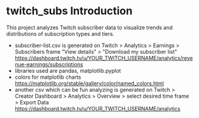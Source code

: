 # twitch_subs Introduction

This project analyzes Twitch subscriber data to visualize trends and distributions of subscription types and tiers.

- subscriber-list.csv is generated on Twitch > Analytics > Earnings > Subscribers frame "View details" > "Download my subscriber list"
<br> https://dashboard.twitch.tv/u/YOUR_TWITCH_USERNAME/analytics/revenue-earnings/subscriptions
- libraries used are pandas, matplotlib.pyplot
- colors for matplotlib charts
<Br> https://matplotlib.org/stable/gallery/color/named_colors.html
- another csv which can be fun analyzing is generated on Twitch > Creator Dashboard > Analytics > Overview > select desired time frame > Export Data
<br>https://dashboard.twitch.tv/u/YOUR_TWITCH_USERNAME/analytics
